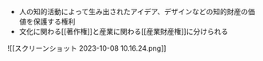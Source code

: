 - 人の知的活動によって生み出されたアイデア、デザインなどの知的財産の価値を保護する権利
- 文化に関わる[[著作権]]と産業に関わる[[産業財産権]]に分けられる

![[スクリーンショット 2023-10-08 10.16.24.png]]
